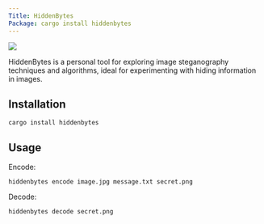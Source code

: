 ```yaml
---
Title: HiddenBytes
Package: cargo install hiddenbytes
---
```

![](https://img.shields.io/crates/v/hiddenbytes?style=flat-square&logo=rust)

HiddenBytes is a personal tool for exploring image steganography techniques and algorithms, ideal for experimenting with hiding information in images.

## Installation

```shell
cargo install hiddenbytes
```

## Usage

Encode:

```shell
hiddenbytes encode image.jpg message.txt secret.png
```

Decode:

```shell
hiddenbytes decode secret.png
```
